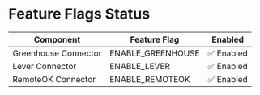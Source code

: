 # Feature Flags Status
| Component            | Feature Flag        | Enabled |
|----------------------|---------------------|---------|
| Greenhouse Connector | ENABLE_GREENHOUSE   | ✅ Enabled |
| Lever Connector      | ENABLE_LEVER        | ✅ Enabled |
| RemoteOK Connector   | ENABLE_REMOTEOK     | ✅ Enabled |
